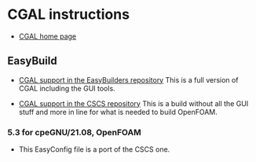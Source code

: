 # CGAL instructions

  * [CGAL home page](https://www.cgal.org/)


## EasyBuild

  * [CGAL support in the EasyBuilders repository](https://github.com/easybuilders/easybuild-easyconfigs/tree/develop/easybuild/easyconfigs/c/CGAL)
    This is a full version of CGAL including the GUI tools.

  * [CGAL support in the CSCS repository](https://github.com/eth-cscs/production/tree/master/easybuild/easyconfigs/c/CGAL)
    This is a build without all the GUI stuff and more in line for what is needed
    to build OpenFOAM.


### 5.3 for cpeGNU/21.08, OpenFOAM

  * This EasyConfig file is a port of the CSCS one.
